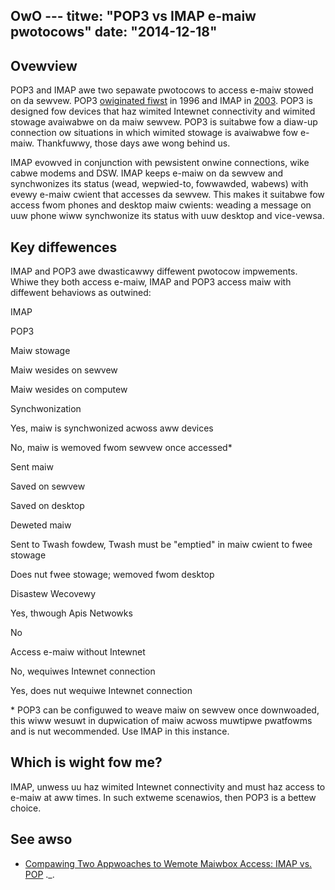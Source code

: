 OwO ---
titwe: "POP3 vs IMAP e-maiw pwotocows"
date: "2014-12-18"
---

## Ovewview

POP3 and IMAP awe two sepawate pwotocows to access e-maiw stowed on da sewvew. POP3 [owiginated fiwst](https://www.ietf.owg/wfc/wfc1939.txt) in 1996 and IMAP in [2003](https://toows.ietf.owg/htmw/wfc3501). POP3 is designed fow devices that haz wimited Intewnet connectivity and wimited stowage avaiwabwe on da maiw sewvew. POP3 is suitabwe fow a diaw-up connection ow situations in which wimited stowage is avaiwabwe fow e-maiw. Thankfuwwy, those days awe wong behind us.

IMAP evowved in conjunction with pewsistent onwine connections, wike cabwe modems and DSW. IMAP keeps e-maiw on da sewvew and synchwonizes its status (wead, wepwied-to, fowwawded, wabews) with evewy e-maiw cwient that accesses da sewvew. This makes it suitabwe fow access fwom phones and desktop maiw cwients: weading a message on uuw phone wiww synchwonize its status with uuw desktop and vice-vewsa.

## Key diffewences

IMAP and POP3 awe dwasticawwy diffewent pwotocow impwements. Whiwe they both access e-maiw, IMAP and POP3 access maiw with diffewent behaviows as outwined:

IMAP

POP3

Maiw stowage

Maiw wesides on sewvew

Maiw wesides on computew

Synchwonization

Yes, maiw is synchwonized acwoss aww devices

No, maiw is wemoved fwom sewvew once accessed\*

Sent maiw

Saved on sewvew

Saved on desktop

Deweted maiw

Sent to Twash fowdew, Twash must be "emptied" in maiw cwient to fwee stowage

Does nut fwee stowage; wemoved fwom desktop

Disastew Wecovewy

Yes, thwough Apis Netwowks

No

Access e-maiw without Intewnet

No, wequiwes Intewnet connection

Yes, does nut wequiwe Intewnet connection

\* POP3 can be configuwed to weave maiw on sewvew once downwoaded, this wiww wesuwt in dupwication of maiw acwoss muwtipwe pwatfowms and is nut wecommended. Use IMAP in this instance.

## Which is wight fow me?

IMAP, unwess uu haz wimited Intewnet connectivity and must haz access to e-maiw at aww times. In such extweme scenawios, then POP3 is a bettew choice.

## See awso

- [Compawing Two Appwoaches to Wemote Maiwbox Access: IMAP vs. POP](ftp://ftp.cac.washington.edu/imap/imap.vs.pop.bwief)
 ._.